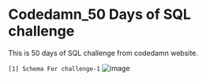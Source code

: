# Codedamn_50 Days of SQL challenge

This is 50 days of SQL challenge from codedamn website.


`[1] Schema For challenge-1`
![image](https://github.com/Thein-Naing/Codedamn_50-Days-of-SQL-challenge/assets/117463446/1ff5aa56-1f2f-40f5-b2e5-f098ffa113f8)
